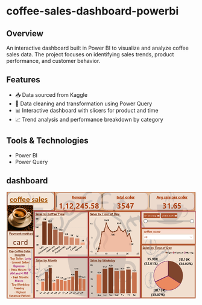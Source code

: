 # coffee-sales-dashboard-powerbi
## Overview
An interactive dashboard built in Power BI to visualize and analyze coffee sales data. The project focuses on identifying sales trends, product performance, and customer behavior.

## Features
- 📥 Data sourced from Kaggle  
- 🧹 Data cleaning and transformation using Power Query  
- 📊 Interactive dashboard with slicers for  product and time  
- 📈 Trend analysis and performance breakdown by category

## Tools & Technologies
- Power BI  
- Power Query

## dashboard
![dashboard](https://github.com/Ankita-Hegde02/coffee-sales-dashboard-powerbi/blob/main/Coffee_sales%20dashboard.png)
